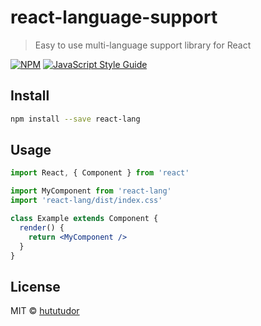 # react-language-support

> Easy to use multi-language support library for React

[![NPM](https://img.shields.io/npm/v/react-lang.svg)](https://www.npmjs.com/package/react-lang) [![JavaScript Style Guide](https://img.shields.io/badge/code_style-standard-brightgreen.svg)](https://standardjs.com)

## Install

```bash
npm install --save react-lang
```

## Usage

```jsx
import React, { Component } from 'react'

import MyComponent from 'react-lang'
import 'react-lang/dist/index.css'

class Example extends Component {
  render() {
    return <MyComponent />
  }
}
```

## License

MIT © [hututudor](https://github.com/hututudor)
